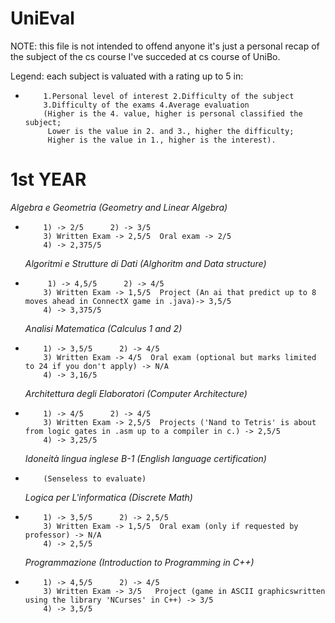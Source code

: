 # UniEval
NOTE: this file is not intended to offend anyone it's just a personal recap of the subject of the cs course I've succeded at cs course of UniBo.

Legend: each subject is valuated with a rating up to 5 in:
+         1.Personal level of interest 2.Difficulty of the subject
          3.Difficulty of the exams 4.Average evaluation
          (Higher is the 4. value, higher is personal classified the subject; 
           Lower is the value in 2. and 3., higher the difficulty;
           Higher is the value in 1., higher is the interest).

# 1st YEAR

  *Algebra e Geometria (Geometry and Linear Algebra)*
+         1) -> 2/5      2) -> 3/5
          3) Written Exam -> 2,5/5  Oral exam -> 2/5
          4) -> 2,375/5

  *Algoritmi e Strutture  di Dati (Alghoritm and Data structure)*
+          1) -> 4,5/5      2) -> 4/5
          3) Written Exam -> 1,5/5  Project (An ai that predict up to 8 moves ahead in ConnectX game in .java)-> 3,5/5
          4) -> 3,375/5

  *Analisi Matematica (Calculus 1 and 2)*
+         1) -> 3,5/5      2) -> 4/5
          3) Written Exam -> 4/5  Oral exam (optional but marks limited to 24 if you don't apply) -> N/A
          4) -> 3,16/5

  *Architettura degli Elaboratori (Computer Architecture)*
+         1) -> 4/5      2) -> 4/5
          3) Written Exam -> 2,5/5  Projects ('Nand to Tetris' is about from logic gates in .asm up to a compiler in c.) -> 2,5/5
          4) -> 3,25/5

  *Idoneità lingua inglese B-1 (English language certification)*
+         (Senseless to evaluate)

  *Logica per L'informatica (Discrete Math)*
+         1) -> 3,5/5      2) -> 2,5/5
          3) Written Exam -> 1,5/5  Oral exam (only if requested by professor) -> N/A
          4) -> 2,5/5

  *Programmazione (Introduction to Programming in C++)*
+         1) -> 4,5/5      2) -> 4/5
          3) Written Exam -> 3/5   Project (game in ASCII graphicswritten using the library 'NCurses' in C++) -> 3/5
          4) -> 3,5/5
